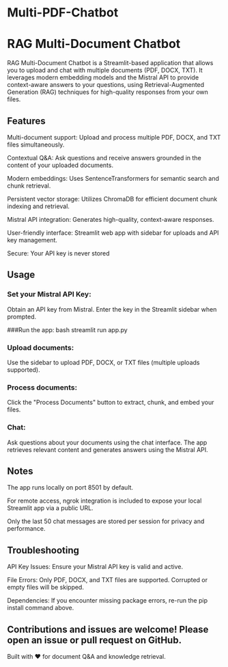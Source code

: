 # Multi-PDF-Chatbot

# RAG Multi-Document Chatbot
RAG Multi-Document Chatbot is a Streamlit-based application that allows you to upload and chat with multiple documents (PDF, DOCX, TXT). It leverages modern embedding models and the Mistral API to provide context-aware answers to your questions, using Retrieval-Augmented Generation (RAG) techniques for high-quality responses from your own files.

## Features
Multi-document support: Upload and process multiple PDF, DOCX, and TXT files simultaneously.

Contextual Q&A: Ask questions and receive answers grounded in the content of your uploaded documents.

Modern embeddings: Uses SentenceTransformers for semantic search and chunk retrieval.

Persistent vector storage: Utilizes ChromaDB for efficient document chunk indexing and retrieval.

Mistral API integration: Generates high-quality, context-aware responses.

User-friendly interface: Streamlit web app with sidebar for uploads and API key management.

Secure: Your API key is never stored

## Usage
### Set your Mistral API Key:
Obtain an API key from Mistral.
Enter the key in the Streamlit sidebar when prompted.

###Run the app:
bash
streamlit run app.py

### Upload documents:
Use the sidebar to upload PDF, DOCX, or TXT files (multiple uploads supported).

### Process documents:
Click the "Process Documents" button to extract, chunk, and embed your files.

### Chat:
Ask questions about your documents using the chat interface.
The app retrieves relevant content and generates answers using the Mistral API.

## Notes
The app runs locally on port 8501 by default.

For remote access, ngrok integration is included to expose your local Streamlit app via a public URL.

Only the last 50 chat messages are stored per session for privacy and performance.

## Troubleshooting
API Key Issues: Ensure your Mistral API key is valid and active.

File Errors: Only PDF, DOCX, and TXT files are supported. Corrupted or empty files will be skipped.

Dependencies: If you encounter missing package errors, re-run the pip install command above.

## Contributions and issues are welcome! Please open an issue or pull request on GitHub.

Built with ❤️ for document Q&A and knowledge retrieval.
